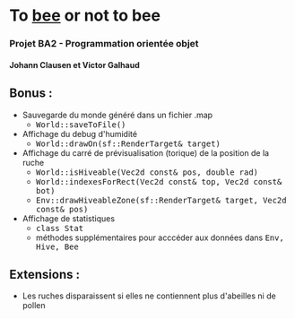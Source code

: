 # To [bee](https://media.istockphoto.com/vectors/honey-bee-isolated-on-white-vector-id1141216018?k=20&m=1141216018&s=612x612&w=0&h=kVyne-5M4x-fvo1cw1mOYrrit-VfDbXcWSvm2pMezYU=) or not to bee
### Projet BA2 - Programmation orientée objet <br>
#### Johann Clausen et Victor Galhaud

## Bonus :
- Sauvegarde du monde généré dans un fichier .map
	- <tt>World::saveToFile()</tt> 
- Affichage du debug d'humidité
	- <tt>World::drawOn(sf::RenderTarget& target)</tt>
- Affichage du carré de prévisualisation (torique) de la position de la ruche 
	- <tt>World::isHiveable(Vec2d const& pos, double rad)</tt>
	- <tt>World::indexesForRect(Vec2d const& top, Vec2d const& bot)</tt>
	- <tt>Env::drawHiveableZone(sf::RenderTarget& target, Vec2d const& pos)</tt>
- Affichage de statistiques
	- <tt>class Stat</tt>
	- méthodes supplémentaires pour acccéder aux données dans <tt>Env, Hive, Bee </tt>

## Extensions :
- Les ruches disparaissent si elles ne contiennent plus d'abeilles ni de pollen